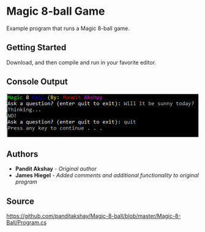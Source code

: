 # Magic 8-ball Game

Example program that runs a Magic 8-ball game.

## Getting Started

Download, and then compile and run in your favorite editor.

## Console Output
![magic 8-ball game](https://github.com/JamesHiegel/CSharp_Portfolio/blob/master/MagicEightBall/img/running.PNG)

## Authors

* **Pandit Akshay** - *Original author*
* **James Hiegel** - *Added comments and additional functionality to original program*

## Source

https://github.com/panditakshay/Magic-8-ball/blob/master/Magic-8-Ball/Program.cs